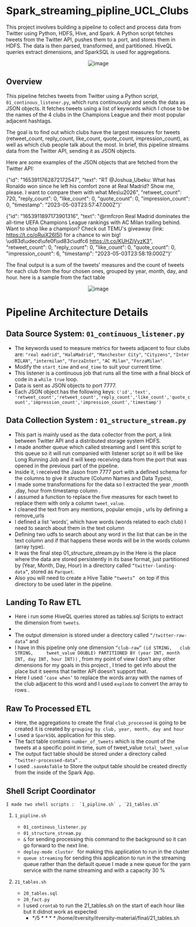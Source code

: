   # Spark_streaming_pipline_UCL_Clubs

This project involves building a pipeline to collect and process data from Twitter using Python, HDFS, Hive, and Spark. A Python script fetches tweets from the Twitter API, pushes them to a port, and stores them in HDFS. The data is then parsed, transformed, and partitioned. HiveQL queries extract dimensions, and SparkSQL is used for aggregations.

<div align="center">
  <img src="https://user-images.githubusercontent.com/132618266/236665004-cfe62e93-e5a8-42a9-a70e-b6cb74d8b651.png" alt="image" />
</div>


## Overview

This pipeline fetches tweets from Twitter using a Python script, `01_continous_listener.py`, which runs continuously and sends the data as JSON objects. It fetches tweets using a list of keywords which I chose to be the names of the 4 clubs in the Champions League and their most popular adjacent hashtags.

The goal is to find out which clubs have the largest measures for tweets (retweet_count, reply_count, like_count, quote_count, impression_count), as well as which club people talk about the most. In brief, this pipeline streams data from the Twitter API, sending it as JSON objects.

Here are some examples of the JSON objects that are fetched from the Twitter API:

 
 {"id": "1653911762872172547", "text": "RT @Joshua_Ubeku: What has Ronaldo won since he left his comfort zone at Real Madrid? Show me, please. I want to compare them with what Mes\\u2026", "retweet_count": 720, "reply_count": 0, "like_count": 0, "quote_count": 0, "impression_count": 0, "timestamp": "2023-05-03T23:57:47.000Z"}'
 
 {"id": "1653911897173901316", "text": "@rmfcron Real Madrid dominates the all-time UEFA Champions League rankings with AC Milan trailing behind. Want to shop like a champion? Check out TEMU\'s giveaway (link: https://t.co/oRujX26I5l) for a chance to win big! \\ud83d\\udecd\\ufe0f\\ud83c\\udfc6 https://t.co/KUHZjVvzK3", "retweet_count": 0, "reply_count": 0, "like_count": 0, "quote_count": 0, "impression_count": 6, "timestamp": "2023-05-03T23:58:19.000Z"}'
 
 
 
The final output is a sum of the tweets' measures and the count of tweets for each club from the four chosen ones, grouped by year, month, day, and hour.
 here is a sample from the fact table 
<div align="center">
  <img src="https://user-images.githubusercontent.com/132618266/236658007-d2ec98a8-a8a7-4a19-ba4d-0623986d9a96.png" alt="image" />
</div>



 
 # Pipeline Architecture Details

## Data Source System: `01_continuous_listener.py`

- The keywords used to measure metrics for tweets adjacent to four clubs are: `"real madrid"`, `"HalaMadrid"`, `"Manchester City"`, `"Cityzens"`, `"Inter MILAN"`, `"intermilan"`, `"ForzaInter"`, `"AC Milan"`, `"ForzaMilan"`.
- Modify the `start_time` and `end_time` to suit your current time.
- This listener is a continuous job that runs all the time with a final block of code in a `while true` loop.
- Data is sent as JSON objects to port 7777.
- Each JSON object has the following keys: `('id','text', 'retweet_count','retweet_count','reply_count','like_count','quote_count','impression_count','impression_count','timestamp')`





## Data Collection System : `01_structure_stream.py`

-	This part is mainly used as the data collector from the port, a link between Twitter API and a distributed storage system HDFS.
- I made another queue which called streaming and I sent this script to this queue so it will run companied with listener script so it will be like Long Running Job and it will keep receiving data from the port that was opened in the previous part of the pipeline.
- Inside it, i  received the Jason from 7777 port with a defined schema for the columns to  give it structure (Column Names and Data Types),
-  I made some transformations for the data so I extracted the year ,month ,day, hour from timestamp column .
- I assumed a function to replace the five measures for each tweet to replace them with only a column `tweet_value`.
- 	I cleaned the text from any mentions, popular emojis , urls by defining a remove_urls
- 	I defined a list ‘words’, which have  words (words related to each club) I need to search about them in the text column
-	Defining two udfs to search about any word in the list that can be in the text column and if that happens these words will be in the words column (array type).
-	It was the final step 01_structure_stream.py in the Here is the place where the data are stored persistently in its base format, just partitioned by (Year, Month, Day, Hour) in a directory called ` “twitter-landing-data” `, stored as `Parquet`.
- 	Also you will need to create a Hive Table  `“tweets” ` on top if this directory to be used later in the pipeline.
## Landing To Raw ETL

-	Here i run some HiveQL queries stored as tables.sql Scripts to extract the dimension from `tweets`.
-	
-	The output dimension is stored under a directory called `“/twitter-raw-data”` and 
-	I have in this pipeline only one dimension  `“club-raw”`  `(id STRING,   club STRING,     tweet_value DOUBLE) PARTITIONED BY (year INT, month INT, day INT, hour INT))`  , from my point of view I don’t any other dimensions for my goals in this project , I   tried to get info about the place but it seems that twitter API doesn’t support that.
-	Here I used `‘case when’` to replace the words array with the names of the club adjacent to this word and I used `explode` to convert the array to rows .

##  Raw To Processed ETL

-	Here, the aggregations to create the final `club_processed` is going to be created it is created by `grouping by club, year, month, day and hour `
-	I used a `SparkSQL` application for this step.
-	The fact table  contains `number_of_tweets` which is the count of the tweets at a specific point in time, sum of tweet_value  `total_tweet_value`
-	The output fact table should be stored under a directory called `“twitter-processed-data”` .
-	I used  `.saveAsTable`  to Store the output table should be created directly from the inside of the Spark App.







## Shell Script Coordinator

	I made two shell scripts :  `1_pipline.sh` , `21_tables.sh`  
 1. `1_pipline.sh`
    - `01_continous_listener.py`
    - `01_structure_stream.py` 
    - `&` for sending processing this command to the background so it can go  forward to the next line. 
    - `deploy-mode cluster ` for making this application to run in the cluster 
   	-  `queue streaming`  for sending this application to run in the streaming queue rather than the default queue 
 I made a new queue for the yarn service with the name streaming and with a capacity 30 %

2.	`21_tables.sh`  
    - `20_tables.sql`
    - `20_fact.py`
    - I used `crontab` to run the 21_tables.sh on the start of each hour like but it didnot work as expected 
       -  */5 * * * * /home/itversity/itversity-material/final/21_tables.sh


 
